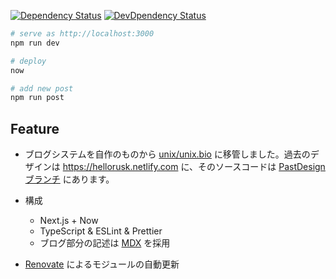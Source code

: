 [![Dependency Status](https://img.shields.io/david/7ma7X/hellorusk.net.svg?style=flat)](https://img.shields.io/david/7ma7X/hellorusk.net.svg?style=flat)
[![DevDpendency Status](https://img.shields.io/david/dev/7ma7X/hellorusk.net.svg?style=flat)](https://img.shields.io/david/dev/7ma7X/hellorusk.net.svg?style=flat)

```sh
# serve as http://localhost:3000
npm run dev

# deploy
now

# add new post
npm run post
```

## Feature

- ブログシステムを自作のものから [unix/unix.bio](https://github.com/unix/unix.bio) に移管しました。過去のデザインは https://hellorusk.netlify.com に、そのソースコードは [PastDesign ブランチ](https://github.com/7ma7X/hellorusk.net/tree/PastDesign) にあります。

- 構成
  - Next.js + Now
  - TypeScript & ESLint & Prettier
  - ブログ部分の記述は [MDX](https://mdxjs.com/) を採用

- [Renovate](https://github.com/renovatebot/renovate) によるモジュールの自動更新